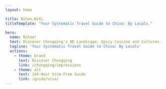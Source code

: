 ```yaml
---
layout: home

title: Nihao.WiKi
titleTemplate: "Your Systematic Travel Guide to China: By Locals."

hero:
  name: Nihao!
  text: Discover Chongqing's 8D Landscape, Spicy Cuisine and Cultures.
  tagline: 'Your Systematic Travel Guide to China: By Locals'
  actions:
    - theme: brand
      text: Discover Chongqing
      link: /chongqing/impressions
    - theme: alt
      text: 144-Hour Visa-Free Guide
      link: /guide/visa/
---
```


<style>
:root {
  --vp-home-hero-name-color: transparent !important;
  --vp-home-hero-image-filter: blur(44px) !important;
}

@media (min-width: 640px) {
  :root {
    --vp-home-hero-image-filter: blur(56px) !important;;
  }
}

@media (min-width: 960px) {
  :root {
    --vp-home-hero-image-filter: blur(68px) !important;;
  }
}
</style>
